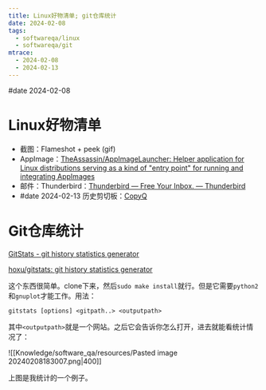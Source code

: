 ```yaml
---
title: Linux好物清单; git仓库统计
date: 2024-02-08
tags:
  - softwareqa/linux
  - softwareqa/git
mtrace:
  - 2024-02-08
  - 2024-02-13
---
```

#date 2024-02-08

# Linux好物清单



* 截图：Flameshot + peek (gif)
* AppImage：[TheAssassin/AppImageLauncher: Helper application for Linux distributions serving as a kind of &quot;entry point&quot; for running and integrating AppImages](https://github.com/TheAssassin/AppImageLauncher)
* 邮件：Thunderbird：[Thunderbird — Free Your Inbox. — Thunderbird](https://www.thunderbird.net/en-GB/)
* #date 2024-02-13 历史剪切板：[CopyQ](https://hluk.github.io/CopyQ/)

# Git仓库统计

[GitStats - git history statistics generator](https://gitstats.sourceforge.net/)

[hoxu/gitstats: git history statistics generator](https://github.com/hoxu/gitstats)

这个东西很简单。clone下来，然后`sudo make install`就行。但是它需要`python2`和`gnuplot`才能工作。用法：

```shell
gitstats [options] <gitpath..> <outputpath>
```

其中`<outputpath>`就是一个网站。之后它会告诉你怎么打开，进去就能看统计情况了：

![[Knowledge/software_qa/resources/Pasted image 20240208183007.png|400]]

上图是我统计的一个例子。